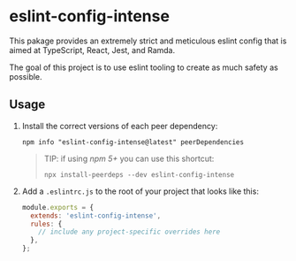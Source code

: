 # eslint-config-intense

This pakage provides an extremely strict and meticulous eslint config that is aimed at TypeScript, React, Jest, and Ramda.

The goal of this project is to use eslint tooling to create as much safety as possible.

## Usage

1. Install the correct versions of each peer dependency:

    ```shell
    npm info "eslint-config-intense@latest" peerDependencies
    ```

    > TIP: if using *npm 5+* you can use this shortcut:
    >
    > ```shell
    > npx install-peerdeps --dev eslint-config-intense
    > ```

2. Add a `.eslintrc.js` to the root of your project that looks like this:

    ```js
    module.exports = {
      extends: 'eslint-config-intense',
      rules: {
        // include any project-specific overrides here
      },
    };

    ```
